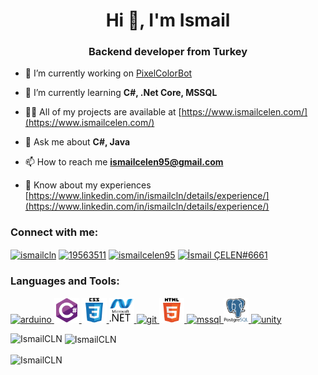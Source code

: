 <h1 align="center">Hi 👋, I'm Ismail</h1>
<h3 align="center">Backend developer from Turkey</h3>

- 🔭 I’m currently working on [PixelColorBot](https://github.com/IsmailCLN/PixelColorBot)

- 🌱 I’m currently learning **C#, .Net Core, MSSQL**

- 👨‍💻 All of my projects are available at [https://www.ismailcelen.com/](https://www.ismailcelen.com/)

- 💬 Ask me about **C#, Java**

- 📫 How to reach me **ismailcelen95@gmail.com**

- 📄 Know about my experiences [https://www.linkedin.com/in/ismailcln/details/experience/](https://www.linkedin.com/in/ismailcln/details/experience/)

<h3 align="left">Connect with me:</h3>
<p align="left">
<a href="https://linkedin.com/in/ismailcln" target="blank"><img align="center" src="https://raw.githubusercontent.com/rahuldkjain/github-profile-readme-generator/master/src/images/icons/Social/linked-in-alt.svg" alt="ismailcln" height="30" width="40" /></a>
<a href="https://stackoverflow.com/users/19563511" target="blank"><img align="center" src="https://raw.githubusercontent.com/rahuldkjain/github-profile-readme-generator/master/src/images/icons/Social/stack-overflow.svg" alt="19563511" height="30" width="40" /></a>
<a href="https://www.hackerrank.com/ismailcelen95" target="blank"><img align="center" src="https://raw.githubusercontent.com/rahuldkjain/github-profile-readme-generator/master/src/images/icons/Social/hackerrank.svg" alt="ismailcelen95" height="30" width="40" /></a>
<a href="https://discord.gg/İsmail ÇELEN#6661" target="blank"><img align="center" src="https://raw.githubusercontent.com/rahuldkjain/github-profile-readme-generator/master/src/images/icons/Social/discord.svg" alt="İsmail ÇELEN#6661" height="30" width="40" /></a>
</p>

<h3 align="left">Languages and Tools:</h3>
<p align="left"> <a href="https://www.arduino.cc/" target="_blank" rel="noreferrer"> <img src="https://cdn.worldvectorlogo.com/logos/arduino-1.svg" alt="arduino" width="40" height="40"/> </a> <a href="https://www.w3schools.com/cs/" target="_blank" rel="noreferrer"> <img src="https://raw.githubusercontent.com/devicons/devicon/master/icons/csharp/csharp-original.svg" alt="csharp" width="40" height="40"/> </a> <a href="https://www.w3schools.com/css/" target="_blank" rel="noreferrer"> <img src="https://raw.githubusercontent.com/devicons/devicon/master/icons/css3/css3-original-wordmark.svg" alt="css3" width="40" height="40"/> </a> <a href="https://dotnet.microsoft.com/" target="_blank" rel="noreferrer"> <img src="https://raw.githubusercontent.com/devicons/devicon/master/icons/dot-net/dot-net-original-wordmark.svg" alt="dotnet" width="40" height="40"/> </a> <a href="https://git-scm.com/" target="_blank" rel="noreferrer"> <img src="https://www.vectorlogo.zone/logos/git-scm/git-scm-icon.svg" alt="git" width="40" height="40"/> </a> <a href="https://www.w3.org/html/" target="_blank" rel="noreferrer"> <img src="https://raw.githubusercontent.com/devicons/devicon/master/icons/html5/html5-original-wordmark.svg" alt="html5" width="40" height="40"/> </a> <a href="https://www.microsoft.com/en-us/sql-server" target="_blank" rel="noreferrer"> <img src="https://www.svgrepo.com/show/303229/microsoft-sql-server-logo.svg" alt="mssql" width="40" height="40"/> </a> <a href="https://www.postgresql.org" target="_blank" rel="noreferrer"> <img src="https://raw.githubusercontent.com/devicons/devicon/master/icons/postgresql/postgresql-original-wordmark.svg" alt="postgresql" width="40" height="40"/> </a> <a href="https://unity.com/" target="_blank" rel="noreferrer"> <img src="https://www.vectorlogo.zone/logos/unity3d/unity3d-icon.svg" alt="unity" width="40" height="40"/> </a> </p>

<p><img align="left" src="https://github-readme-stats.vercel.app/api/top-langs?username=IsmailCLN&show_icons=true&locale=en&layout=compact" alt="IsmailCLN" /></p>

<p>&nbsp;<img align="center" src="https://github-readme-stats.vercel.app/api?username=IsmailCLN&show_icons=true&locale=en" alt="IsmailCLN" /></p>

<p><img align="center" src="https://github-readme-streak-stats.herokuapp.com/?user=IsmailCLN&" alt="IsmailCLN" /></p>

